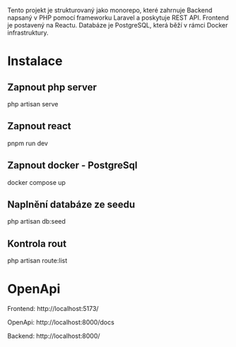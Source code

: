 Tento projekt je strukturovaný jako monorepo, které zahrnuje
Backend napsaný v PHP pomocí frameworku Laravel a poskytuje REST API.
Frontend je postavený na Reactu.
Databáze je PostgreSQL, která běží v rámci Docker infrastruktury.

# Instalace

## Zapnout php server
php artisan serve

## Zapnout react
pnpm run dev

## Zapnout docker - PostgreSql
docker compose up

## Naplnění databáze ze seedu
php artisan db:seed

## Kontrola rout
php artisan route:list

# OpenApi
Frontend: http://localhost:5173/

OpenApi: http://localhost:8000/docs

Backend: http://localhost:8000/
